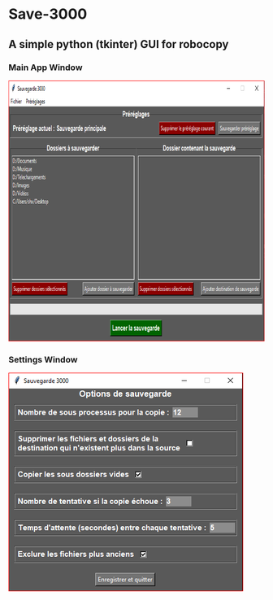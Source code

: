 # Save-3000
## A simple python (tkinter) GUI for robocopy

### Main App Window
<img src="Images/Main.PNG" width="824" height="513">

### Settings Window
<img src="Images/Settings.PNG" width="462" height="430">